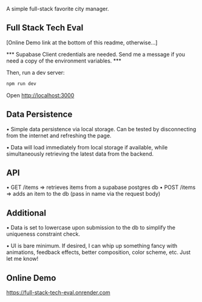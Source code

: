 A simple full-stack favorite city manager.

## Full Stack Tech Eval 

[Online Demo link at the bottom of this readme, otherwise...]

*** Supabase Client credentials are needed. Send me a message if you need a copy of the environment variables. ***

Then, run a dev server:

```bash
npm run dev
```

Open [http://localhost:3000](http://localhost:3000)


## Data Persistence

• Simple data persistence via local storage. Can be tested by disconnecting from the internet and refreshing the page. 

• Data will load immediately from local storage if available, while simultaneously retrieving the latest data from the backend. 

## API

• GET  /items => retrieves items from a supabase postgres db
• POST /items => adds an item to the db (pass in name via the request body)


## Additional

• Data is set to lowercase upon submission to the db to simplify the uniqueness constraint check.

• UI is bare minimum. If desired, I can whip up something fancy with animations, feedback effects, better composition, color scheme, etc. Just let me know!

## Online Demo

https://full-stack-tech-eval.onrender.com



